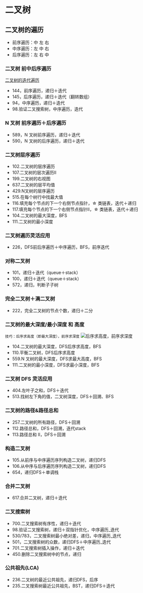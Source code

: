# 二叉树

## 二叉树的遍历

- 前序遍历：中 左 右
- 中序遍历：左 中 右
- 后序遍历：左 右 中


### 二叉树 前中后序遍历

[二叉树的迭代遍历](https://programmercarl.com/二叉树的迭代遍历.html#前序遍历-迭代法)

- 144，前序遍历，递归＋迭代
- 145，后序遍历，递归＋迭代（翻转数组）
- 94，中序遍历，递归＋迭代
- 98.验证二叉搜索树，中序遍历，迭代
### N 叉树 前序遍历＋后序遍历

- 589，N 叉树前序遍历，递归＋迭代
- 590，N 叉树的后序遍历，递归＋迭代

### 二叉树层序遍历

- 102.二叉树的层序遍历
- 107.二叉树的层次遍历II
- 199.二叉树的右视图
- 637.二叉树的层平均值
- 429.N叉树的层序遍历
- 515.在每个树行中找最大值
- 116.填充每个节点的下一个右侧节点指针，☆ 类链表，迭代＋递归
- 117.填充每个节点的下一个右侧节点指针II，☆ 类链表，迭代＋递归
- 104.二叉树的最大深度，BFS
- 111.二叉树的最小深度

### 二叉树遍历灵活应用

- 226，DFS前后序遍历＋中序遍历，BFS，前序迭代 

### 对称二叉树

- 101，递归＋迭代（queue＋stack）
- 100，递归＋迭代（queue＋stack）
- 572，递归，判断子子树

### 完全二叉树＋满二叉树

- 222，完全二叉树的节点个数，递归＋二分


### 二叉树的最大深度/最小深度 和 高度
`技巧：后序求高度（即最大深度），前序求深度`
![后序求高度，前序求深度](https://code-thinking-1253855093.file.myqcloud.com/pics/20210203155515650.png)

- 104.二叉树的最大深度，DFS后序求高度，BFS
- 110.平衡二叉树，DFS后序求高度
- 559.N 叉树的最大深度，DFS求最大高度，BFS
- 111.二叉树的最小深度，DFS求最小深度，BFS


### 二叉树 DFS 灵活应用

- 404.左叶子之和，DFS＋迭代
- 513.找树左下角的值，二叉树深度，DFS＋回溯、BFS

### 二叉树的路径&路径总和

- 257.二叉树的所有路径，DFS＋回溯
- 112.路径总和，DFS＋回溯，迭代stack
- 113.路径总和 II，DFS＋回溯

### 构造二叉树

- 105.从前序与中序遍历序列构造二叉树，递归DFS
- 106.从中序与后序遍历序列构造二叉树，递归DFS
- 654，递归DFS＋单调栈

### 合并二叉树

- 617.合并二叉树，递归＋迭代

### 二叉搜索树

- 700.二叉搜索树有序性，递归＋迭代
- 98.验证二叉搜索树，递归＋双指针优化，中序遍历_迭代
- 530/783，二叉搜索树最小绝对差，递归，中序遍历_迭代
- 501，二叉搜索树的众数，递归DFS＋中序遍历_迭代
- 701.二叉搜索树插入操作，递归＋迭代
- 450.删除二叉搜索树中的节点，递归

### 公共祖先(LCA)

- 236.二叉树的最近公共祖先，递归DFS，后序
- 235.二叉搜索树最近公共祖先，BST，递归DFS＋迭代
